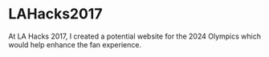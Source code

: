 # LAHacks2017
At LA Hacks 2017, I created a potential website for the 2024 Olympics which would help enhance the fan experience.
